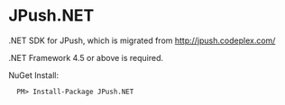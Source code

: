 JPush.NET
=========

.NET SDK for JPush, which is migrated from http://jpush.codeplex.com/

.NET Framework 4.5 or above is required.

NuGet Install:
```
  PM> Install-Package JPush.NET
```
